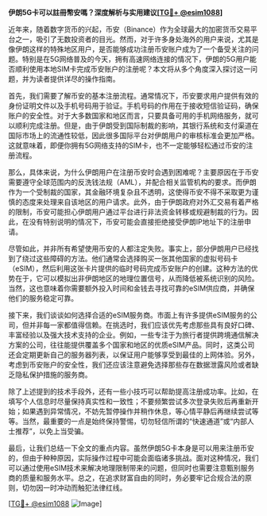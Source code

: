 **伊朗5G卡可以註冊幣安嗎？深度解析与实用建议[[TG💪+ @esim1088](https://t.me/s/esim1088)]**

近年来，随着数字货币的兴起，币安（Binance）作为全球最大的加密货币交易平台之一，吸引了无数投资者的目光。然而，对于许多身处海外的用户来说，尤其是像伊朗这样的特殊地区用户，是否能够成功注册币安账户成为了一个备受关注的问题。特别是在5G网络普及的今天，拥有高速网络连接的情况下，伊朗的5G用户能否顺利使用本地SIM卡完成币安账户的注册呢？本文将从多个角度深入探讨这一问题，并为读者提供详尽的操作指南。

首先，我们需要了解币安的基本注册流程。通常情况下，币安要求用户提供有效的身份证明文件以及手机号码用于验证。手机号码的作用在于接收短信验证码，确保账户的安全性。对于大多数国家和地区而言，只要具备可用的手机网络服务，就可以顺利完成注册。但是，由于伊朗受到国际制裁的影响，其银行系统和支付渠道在国际市场上的流通性较低，因此很多国际平台对伊朗用户的审核标准会更加严格。这就意味着，即便你拥有5G网络支持的SIM卡，也不一定能够轻松通过币安的注册流程。

那么，具体来说，为什么伊朗用户在注册币安时会遇到困难呢？主要原因在于币安需要遵守全球范围内的反洗钱法规（AML），并配合相关监管机构的要求。而伊朗作为一个受制裁的国家，其金融环境复杂且不透明，这使得币安不得不采取更为谨慎的态度来处理来自该地区的用户请求。此外，由于伊朗政府对外汇交易有着严格的限制，币安可能担心伊朗用户通过平台进行非法资金转移或规避制裁的行为。因此，在没有特别说明的情况下，币安可能会直接拒绝接受伊朗IP地址下的注册申请。

尽管如此，并非所有希望使用币安的人都注定失败。事实上，部分伊朗用户已经找到了绕过这些障碍的方法。他们通常会选择购买一张其他国家的虚拟号码卡（eSIM），然后利用这张卡片提供的临时号码完成币安账户的创建。这种方法的优势在于，它可以模拟出非伊朗地区的地理位置信号，从而降低被系统识别的风险。当然，这也意味着你需要额外投入时间和金钱去寻找可靠的eSIM供应商，并确保他们的服务稳定可靠。

接下来，我们谈谈如何选择合适的eSIM服务商。市面上有许多提供eSIM服务的公司，但并非每一家都值得信赖。在挑选时，我们应该优先考虑那些具有良好口碑、丰富经验以及强大技术支持的企业。例如，一些专注于为旅行者提供跨境通信解决方案的公司，往往能提供覆盖多个国家和地区的优质eSIM产品。同时，这类公司还会定期更新自己的服务器列表，以保证用户能够享受到最佳的上网体验。另外，考虑到币安账户的安全性，我们还应该注意避免选择那些存在数据泄露风险或者缺乏隐私保护措施的服务商。

除了上述提到的技术手段外，还有一些小技巧可以帮助提高注册成功率。比如，在填写个人信息时尽量保持真实性和一致性；不要频繁尝试多次登录失败后再重新开始；如果遇到异常情况，不妨先暂停操作并稍作休息，等心情平静后再继续尝试等等。当然，最重要的一点是始终保持警惕，切勿轻信所谓的“快速通道”或“内部人士推荐”，以免上当受骗。

最后，让我们总结一下全文的重点内容。虽然伊朗5G卡本身是可以用来注册币安的，但由于种种原因，实际操作过程中可能会面临诸多挑战。面对这种情况，我们可以通过使用eSIM技术来解决地理限制带来的问题，但同时也需要注意甄别服务商的质量和服务水平。总之，在追求财富自由的同时，务必要牢记合规合法的原则，切勿因一时冲动而触犯法律红线。

[[TG💪+ @esim1088](https://t.me/s/esim1088) ![Image](https://i.postimg.cc/4NQfJmqS/Snipaste-2025-05-13-00-14-12.png)]